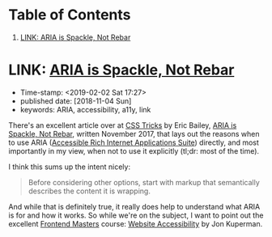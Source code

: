 
# Table of Contents

1.  [LINK: ARIA is Spackle, Not Rebar](#org629fab7)


<a id="org629fab7"></a>

# LINK: [ARIA is Spackle, Not Rebar](https://css-tricks.com/aria-spackle-not-rebar/)

-   Time-stamp: <span class="timestamp-wrapper"><span class="timestamp">&lt;2019-02-02 Sat 17:27&gt;</span></span>
-   published date: <span class="timestamp-wrapper"><span class="timestamp">[2018-11-04 Sun]</span></span>
-   keywords: ARIA, accessibility, a11y, link

There's an excellent article over at [CSS Tricks](https://css-tricks.com/) by Eric Bailey, [ARIA is Spackle, Not Rebar](https://css-tricks.com/aria-spackle-not-rebar/), written November 2017, that lays out the reasons when to use ARIA ([Accessible Rich Internet Applications Suite](https://www.w3.org/WAI/standards-guidelines/aria/)) directly, and most importantly in my view, when <span class="underline">not</span> to use it explicitly (tl;dr: most of the time).

I think this sums up the intent nicely:

> Before considering other options, start with markup that semantically describes the content it is wrapping.

And while that is definitely true, it really does help to understand what ARIA is for and how it works. So while we're on the subject, I want to point out the excellent [Frontend Masters](https://frontendmasters.com) course: [Website Accessibility](https://frontendmasters.com/courses/web-accessibility/) by Jon Kuperman.

